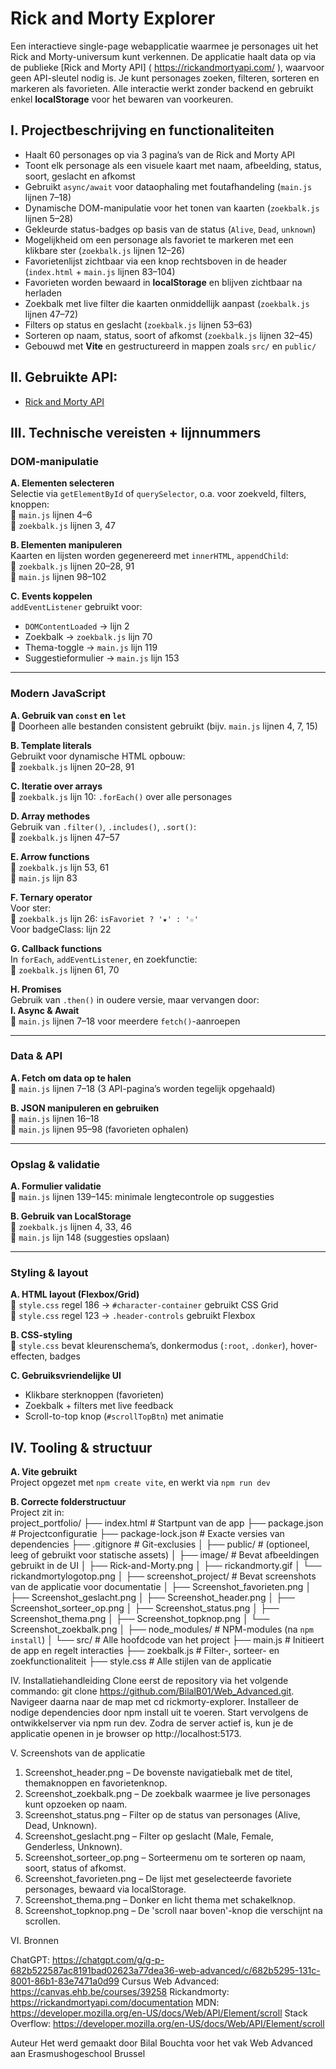# Rick and Morty Explorer

Een interactieve single-page webapplicatie waarmee je personages uit het Rick and Morty-universum kunt verkennen. De applicatie haalt data op via de publieke [Rick and Morty API] ( https://rickandmortyapi.com/ ), waarvoor geen API-sleutel nodig is. Je kunt personages zoeken, filteren, sorteren en markeren als favorieten. Alle interactie werkt zonder backend en gebruikt enkel **localStorage** voor het bewaren van voorkeuren.


## I. Projectbeschrijving en functionaliteiten

- Haalt 60 personages op via 3 pagina’s van de Rick and Morty API
- Toont elk personage als een visuele kaart met naam, afbeelding, status, soort, geslacht en afkomst
- Gebruikt `async/await` voor dataophaling met foutafhandeling (`main.js` lijnen 7–18)
- Dynamische DOM-manipulatie voor het tonen van kaarten (`zoekbalk.js` lijnen 5–28)
- Gekleurde status-badges op basis van de status (`Alive`, `Dead`, `unknown`)
- Mogelijkheid om een personage als favoriet te markeren met een klikbare ster (`zoekbalk.js` lijnen 12–26)
- Favorietenlijst zichtbaar via een knop rechtsboven in de header (`index.html` + `main.js` lijnen 83–104)
- Favorieten worden bewaard in **localStorage** en blijven zichtbaar na herladen
- Zoekbalk met live filter die kaarten onmiddellijk aanpast (`zoekbalk.js` lijnen 47–72)
- Filters op status en geslacht (`zoekbalk.js` lijnen 53–63)
- Sorteren op naam, status, soort of afkomst (`zoekbalk.js` lijnen 32–45)
- Gebouwd met **Vite** en gestructureerd in mappen zoals `src/` en `public/`

## II. Gebruikte API:

- [Rick and Morty API]( https://rickandmortyapi.com/ )


## III. Technische vereisten + lijnnummers

### DOM-manipulatie

**A. Elementen selecteren**  
Selectie via `getElementById` of `querySelector`, o.a. voor zoekveld, filters, knoppen:  
📄 `main.js` lijnen 4–6  
📄 `zoekbalk.js` lijnen 3, 47

**B. Elementen manipuleren**  
Kaarten en lijsten worden gegenereerd met `innerHTML`, `appendChild`:  
📄 `zoekbalk.js` lijnen 20–28, 91  
📄 `main.js` lijnen 98–102

**C. Events koppelen**  
`addEventListener` gebruikt voor:
- `DOMContentLoaded` → lijn 2
- Zoekbalk → `zoekbalk.js` lijn 70
- Thema-toggle → `main.js` lijn 119
- Suggestieformulier → `main.js` lijn 153

---

### Modern JavaScript

**A. Gebruik van `const` en `let`**  
📄 Doorheen alle bestanden consistent gebruikt (bijv. `main.js` lijnen 4, 7, 15)

**B. Template literals**  
Gebruikt voor dynamische HTML opbouw:  
📄 `zoekbalk.js` lijnen 20–28, 91

**C. Iteratie over arrays**  
📄 `zoekbalk.js` lijn 10: `.forEach()` over alle personages

**D. Array methodes**  
Gebruik van `.filter()`, `.includes()`, `.sort()`:  
📄 `zoekbalk.js` lijnen 47–57

**E. Arrow functions**  
📄 `zoekbalk.js` lijn 53, 61  
📄 `main.js` lijn 83

**F. Ternary operator**  
Voor ster:  
📄 `zoekbalk.js` lijn 26: `isFavoriet ? '★' : '☆'`  
Voor badgeClass: lijn 22

**G. Callback functions**  
In `forEach`, `addEventListener`, en zoekfunctie:  
📄 `zoekbalk.js` lijnen 61, 70

**H. Promises**  
Gebruik van `.then()` in oudere versie, maar vervangen door:  
**I. Async & Await**  
📄 `main.js` lijnen 7–18 voor meerdere `fetch()`-aanroepen

---

### Data & API

**A. Fetch om data op te halen**  
📄 `main.js` lijnen 7–18 (3 API-pagina’s worden tegelijk opgehaald)

**B. JSON manipuleren en gebruiken**  
📄 `main.js` lijnen 16–18  
📄 `main.js` lijnen 95–98 (favorieten ophalen)

---

### Opslag & validatie

**A. Formulier validatie**  
📄 `main.js` lijnen 139–145: minimale lengtecontrole op suggesties

**B. Gebruik van LocalStorage**  
📄 `zoekbalk.js` lijnen 4, 33, 46  
📄 `main.js` lijn 148 (suggesties opslaan)

---

### Styling & layout

**A. HTML layout (Flexbox/Grid)**  
📄 `style.css` regel 186 → `#character-container` gebruikt CSS Grid  
📄 `style.css` regel 123 → `.header-controls` gebruikt Flexbox

**B. CSS-styling**  
📄 `style.css` bevat kleurenschema’s, donkermodus (`:root`, `.donker`), hover-effecten, badges

**C. Gebruiksvriendelijke UI**  
- Klikbare sterknoppen (favorieten)  
- Zoekbalk + filters met live feedback  
- Scroll-to-top knop (`#scrollTopBtn`) met animatie




## IV. Tooling & structuur

**A. Vite gebruikt**  
Project opgezet met `npm create vite`, en werkt via `npm run dev`

**B. Correcte folderstructuur**  
Project zit in:  
project_portfolio/
├── index.html              # Startpunt van de app
├── package.json            # Projectconfiguratie
├── package-lock.json       # Exacte versies van dependencies
├── .gitignore              # Git-exclusies
│
├── public/                 # (optioneel, leeg of gebruikt voor statische assets)
│
├── image/                  # Bevat afbeeldingen gebruikt in de UI
│   ├── Rick-and-Morty.png
│   ├── rickandmorty.gif
│   └── rickandmortylogotop.png
│
├── screenshot_project/     # Bevat screenshots van de applicatie voor documentatie
│   ├── Screenshot_favorieten.png
│   ├── Screenshot_geslacht.png
│   ├── Screenshot_header.png
│   ├── Screenshot_sorteer_op.png
│   ├── Screenshot_status.png
│   ├── Screenshot_thema.png
│   ├── Screenshot_topknop.png
│   └── Screenshot_zoekbalk.png
│
├── node_modules/           # NPM-modules (na `npm install`)
│
└── src/                    # Alle hoofdcode van het project
    ├── main.js             # Initieert de app en regelt interacties
    ├── zoekbalk.js         # Filter-, sorteer- en zoekfunctionaliteit
    ├── style.css           # Alle stijlen van de applicatie



IV. Installatiehandleiding
Clone eerst de repository via het volgende commando: git clone https://github.com/BilalB01/Web_Advanced.git. Navigeer daarna naar de map met cd rickmorty-explorer. Installeer de nodige dependencies door npm install uit te voeren. Start vervolgens de ontwikkelserver via npm run dev. Zodra de server actief is, kun je de applicatie openen in je browser op http://localhost:5173.


V. Screenshots van de applicatie

1) Screenshot_header.png – De bovenste navigatiebalk met de titel, themaknoppen en favorietenknop.
2) Screenshot_zoekbalk.png – De zoekbalk waarmee je live personages kunt opzoeken op naam.
3) Screenshot_status.png – Filter op de status van personages (Alive, Dead, Unknown).
4) Screenshot_geslacht.png – Filter op geslacht (Male, Female, Genderless, Unknown).
5) Screenshot_sorteer_op.png – Sorteermenu om te sorteren op naam, soort, status of afkomst.
6) Screenshot_favorieten.png – De lijst met geselecteerde favoriete personages, bewaard via localStorage.
7) Screenshot_thema.png – Donker en licht thema met schakelknop.
8) Screenshot_topknop.png – De 'scroll naar boven'-knop die verschijnt na scrollen.

VI. Bronnen 

ChatGPT: https://chatgpt.com/g/g-p-682b522587ac8191bad02623a77dea36-web-advanced/c/682b5295-131c-8001-86b1-83e7471a0d99 
Cursus Web Advanced: https://canvas.ehb.be/courses/39258
Rickandmorty: https://rickandmortyapi.com/documentation
MDN: https://developer.mozilla.org/en-US/docs/Web/API/Element/scroll 
Stack Overflow: https://developer.mozilla.org/en-US/docs/Web/API/Element/scroll


Auteur
Het werd gemaakt door Bilal Bouchta voor het vak Web Advanced aan Erasmushogeschool Brussel


